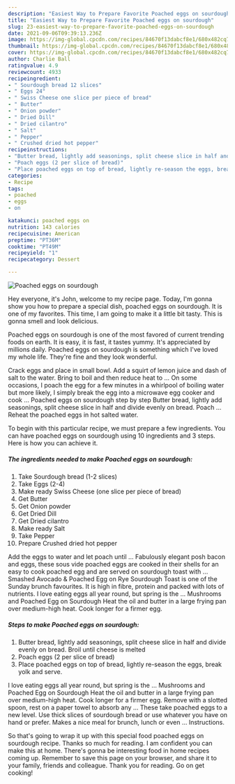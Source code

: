 ```yaml
---
description: "Easiest Way to Prepare Favorite Poached eggs on sourdough"
title: "Easiest Way to Prepare Favorite Poached eggs on sourdough"
slug: 23-easiest-way-to-prepare-favorite-poached-eggs-on-sourdough
date: 2021-09-06T09:39:13.236Z
image: https://img-global.cpcdn.com/recipes/84670f13dabcf8e1/680x482cq70/poached-eggs-on-sourdough-recipe-main-photo.jpg
thumbnail: https://img-global.cpcdn.com/recipes/84670f13dabcf8e1/680x482cq70/poached-eggs-on-sourdough-recipe-main-photo.jpg
cover: https://img-global.cpcdn.com/recipes/84670f13dabcf8e1/680x482cq70/poached-eggs-on-sourdough-recipe-main-photo.jpg
author: Charlie Ball
ratingvalue: 4.9
reviewcount: 4933
recipeingredient:
- " Sourdough bread 12 slices"
- " Eggs 24"
- " Swiss Cheese one slice per piece of bread"
- " Butter"
- " Onion powder"
- " Dried Dill"
- " Dried cilantro"
- " Salt"
- " Pepper"
- " Crushed dried hot pepper"
recipeinstructions:
- "Butter bread, lightly add seasonings, split cheese slice in half and divide evenly on bread. Broil until cheese is melted"
- "Poach eggs (2 per slice of bread)"
- "Place poached eggs on top of bread, lightly re-season the eggs, break yolk and serve."
categories:
- Recipe
tags:
- poached
- eggs
- on

katakunci: poached eggs on 
nutrition: 143 calories
recipecuisine: American
preptime: "PT36M"
cooktime: "PT49M"
recipeyield: "1"
recipecategory: Dessert

---
```



![Poached eggs on sourdough](https://img-global.cpcdn.com/recipes/84670f13dabcf8e1/680x482cq70/poached-eggs-on-sourdough-recipe-main-photo.jpg)

Hey everyone, it's John, welcome to my recipe page. Today, I'm gonna show you how to prepare a special dish, poached eggs on sourdough. It is one of my favorites. This time, I am going to make it a little bit tasty. This is gonna smell and look delicious.

Poached eggs on sourdough is one of the most favored of current trending foods on earth. It is easy, it is fast, it tastes yummy. It's appreciated by millions daily. Poached eggs on sourdough is something which I've loved my whole life. They're fine and they look wonderful.

Crack eggs and place in small bowl. Add a squirt of lemon juice and dash of salt to the water. Bring to boil and then reduce heat to … On some occasions, I poach the egg for a few minutes in a whirlpool of boiling water but more likely, I simply break the egg into a microwave egg cooker and cook … Poached eggs on sourdough step by step Butter bread, lightly add seasonings, split cheese slice in half and divide evenly on bread. Poach … Reheat the poached eggs in hot salted water.


To begin with this particular recipe, we must prepare a few ingredients. You can have poached eggs on sourdough using 10 ingredients and 3 steps. Here is how you can achieve it.

<!--inarticleads1-->

##### The ingredients needed to make Poached eggs on sourdough:

1. Take  Sourdough bread (1-2 slices)
1. Take  Eggs (2-4)
1. Make ready  Swiss Cheese (one slice per piece of bread)
1. Get  Butter
1. Get  Onion powder
1. Get  Dried Dill
1. Get  Dried cilantro
1. Make ready  Salt
1. Take  Pepper
1. Prepare  Crushed dried hot pepper


Add the eggs to water and let poach until … Fabulously elegant posh bacon and eggs, these sous vide poached eggs are cooked in their shells for an easy to cook poached egg and are served on sourdough toast with … Smashed Avocado &amp; Poached Egg on Rye Sourdough Toast is one of the Sunday brunch favourites. It is high in fibre, protein and packed with lots of nutrients. I love eating eggs all year round, but spring is the … Mushrooms and Poached Egg on Sourdough Heat the oil and butter in a large frying pan over medium-high heat. Cook longer for a firmer egg. 

<!--inarticleads2-->

##### Steps to make Poached eggs on sourdough:

1. Butter bread, lightly add seasonings, split cheese slice in half and divide evenly on bread. Broil until cheese is melted
1. Poach eggs (2 per slice of bread)
1. Place poached eggs on top of bread, lightly re-season the eggs, break yolk and serve.


I love eating eggs all year round, but spring is the … Mushrooms and Poached Egg on Sourdough Heat the oil and butter in a large frying pan over medium-high heat. Cook longer for a firmer egg. Remove with a slotted spoon, rest on a paper towel to absorb any … These take poached eggs to a new level. Use thick slices of sourdough bread or use whatever you have on hand or prefer. Makes a nice meal for brunch, lunch or even … Instructions. 

So that's going to wrap it up with this special food poached eggs on sourdough recipe. Thanks so much for reading. I am confident you can make this at home. There's gonna be interesting food in home recipes coming up. Remember to save this page on your browser, and share it to your family, friends and colleague. Thank you for reading. Go on get cooking!
